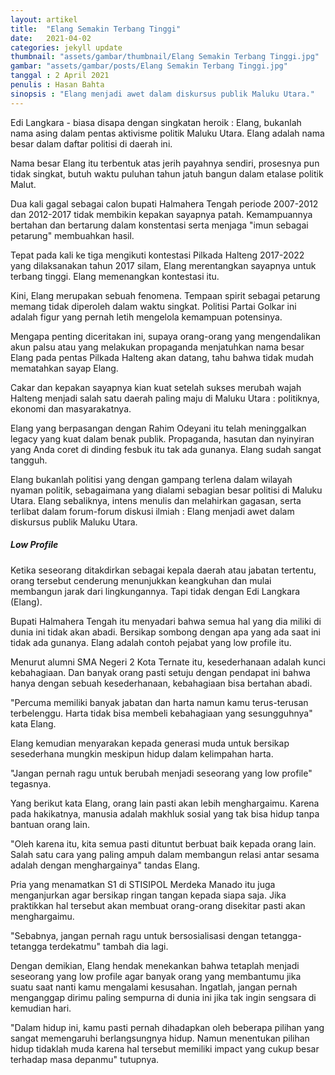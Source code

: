 ```yaml
---
layout: artikel
title:  "Elang Semakin Terbang Tinggi"
date:   2021-04-02
categories: jekyll update
thumbnail: "assets/gambar/thumbnail/Elang Semakin Terbang Tinggi.jpg"
gambar: "assets/gambar/posts/Elang Semakin Terbang Tinggi.jpg"
tanggal : 2 April 2021
penulis : Hasan Bahta
sinopsis : "Elang menjadi awet dalam diskursus publik Maluku Utara."
---
```

Edi Langkara - biasa disapa dengan singkatan heroik : Elang, bukanlah nama asing dalam pentas aktivisme politik Maluku Utara. Elang adalah nama besar dalam daftar politisi di daerah ini. <!--sambung-->

Nama besar Elang itu terbentuk atas jerih payahnya sendiri, prosesnya pun tidak singkat, butuh waktu puluhan tahun jatuh bangun dalam etalase politik Malut.

Dua kali gagal sebagai calon bupati Halmahera Tengah periode 2007-2012 dan 2012-2017 tidak membikin kepakan sayapnya patah. Kemampuannya bertahan dan bertarung dalam konstentasi serta menjaga "imun sebagai petarung" membuahkan hasil.

Tepat pada kali ke tiga mengikuti kontestasi Pilkada Halteng 2017-2022 yang dilaksanakan tahun 2017 silam, Elang merentangkan sayapnya untuk terbang tinggi. Elang memenangkan kontestasi itu.

Kini, Elang merupakan sebuah fenomena. Tempaan spirit sebagai petarung memang tidak diperoleh dalam waktu singkat. Politisi Partai Golkar ini adalah figur yang pernah letih mengelola kemampuan potensinya.

Mengapa penting diceritakan ini, supaya orang-orang yang mengendalikan akun palsu atau yang melakukan propaganda menjatuhkan nama besar Elang pada pentas Pilkada Halteng akan datang, tahu bahwa tidak mudah mematahkan sayap Elang.

Cakar dan kepakan sayapnya kian kuat setelah sukses merubah wajah Halteng menjadi salah satu daerah paling maju di Maluku Utara : politiknya, ekonomi dan masyarakatnya.

Elang yang berpasangan dengan Rahim Odeyani itu telah meninggalkan legacy yang kuat dalam benak publik. Propaganda, hasutan dan nyinyiran yang Anda coret di dinding fesbuk itu tak ada gunanya. Elang sudah sangat tangguh.

Elang bukanlah politisi yang dengan gampang terlena dalam wilayah nyaman politik, sebagaimana yang dialami sebagian besar politisi di Maluku Utara. Elang sebaliknya, intens menulis dan melahirkan gagasan, serta terlibat dalam forum-forum diskusi ilmiah : Elang menjadi awet dalam diskursus publik Maluku Utara.

##### Low Profile
Ketika seseorang ditakdirkan sebagai kepala daerah atau jabatan tertentu, orang tersebut cenderung menunjukkan keangkuhan dan mulai membangun jarak dari lingkungannya. Tapi tidak dengan Edi Langkara (Elang).

Bupati Halmahera Tengah itu menyadari bahwa semua hal yang dia miliki di dunia ini tidak akan abadi. Bersikap sombong dengan apa yang ada saat ini tidak ada gunanya. Elang adalah contoh pejabat  yang low profile itu.

Menurut alumni SMA Negeri 2 Kota Ternate itu, kesederhanaan adalah kunci kebahagiaan. Dan banyak orang pasti setuju  dengan pendapat ini bahwa hanya dengan sebuah kesederhanaan, kebahagiaan bisa bertahan  abadi.

"Percuma memiliki banyak jabatan dan harta namun kamu terus-terusan terbelenggu. Harta tidak bisa membeli kebahagiaan yang sesungguhnya" kata Elang.

Elang kemudian menyarakan kepada generasi muda untuk bersikap sesederhana mungkin meskipun hidup dalam kelimpahan harta.

"Jangan pernah ragu untuk berubah menjadi seseorang yang low profile" tegasnya.

Yang berikut kata Elang, orang lain pasti akan lebih menghargaimu. Karena pada hakikatnya, manusia adalah makhluk sosial yang tak bisa hidup tanpa bantuan orang lain.

"Oleh karena itu, kita semua pasti dituntut berbuat baik kepada orang lain. Salah satu cara yang paling ampuh dalam membangun relasi antar sesama adalah dengan menghargainya" tandas Elang.

Pria yang menamatkan S1 di STISIPOL Merdeka Manado itu juga menganjurkan agar bersikap ringan tangan kepada siapa saja. Jika praktikkan hal tersebut akan membuat orang-orang disekitar pasti akan menghargaimu.

"Sebabnya, jangan pernah ragu untuk bersosialisasi dengan tetangga-tetangga terdekatmu" tambah dia lagi.

Dengan demikian, Elang hendak menekankan bahwa tetaplah menjadi seseorang yang low profile agar banyak orang yang membantumu jika suatu saat nanti kamu mengalami kesusahan. Ingatlah, jangan pernah menganggap dirimu paling sempurna di dunia ini jika tak ingin sengsara di kemudian hari.

"Dalam hidup ini, kamu pasti pernah dihadapkan oleh beberapa pilihan yang sangat memengaruhi berlangsungnya hidup. Namun menentukan pilihan hidup tidaklah muda karena hal tersebut memiliki impact yang cukup besar terhadap masa depanmu" tutupnya.
